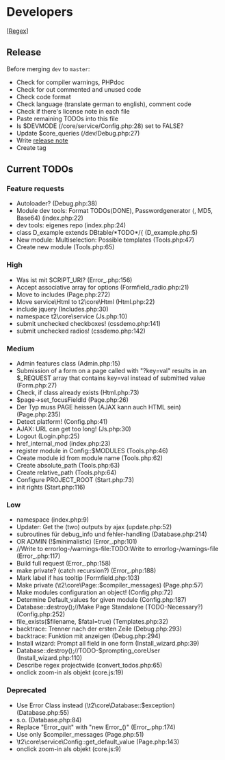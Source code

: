 Developers
==========

[[Regex](https://github.com/experder/T2/blob/master/help/dev_regex.md)]

Release
-------
Before merging `dev` to `master`:
* Check for compiler warnings, PHPdoc
* Check for out commented and unused code
* Check code format
* Check language (translate german to english), comment code
* Check if there's license note in each file
* Paste remaining TODOs into this file
* Is $DEVMODE (/core/service/Config.php:28) set to FALSE?
* Update $core_queries (/dev/Debug.php:27)
* Write [release note](../release_notes.md)
* Create tag

Current TODOs
-------------
### Feature requests
* Autoloader? \(Debug\.php:38\)
* Module dev tools: Format TODOs\(DONE\), Passwordgenerator \(, MD5, Base64\) \(index\.php:22\)
* dev tools: eigenes repo \(index\.php:24\)
* class D\_example extends DBtable/\*TODO\*/\{ \(D\_example\.php:5\)
* New module: Multiselection: Possible templates \(Tools\.php:47\)
* Create new module \(Tools\.php:65\)

### High
* Was ist mit SCRIPT\_URI? \(Error\_\.php:156\)
* Accept associative array for options \(Formfield\_radio\.php:21\)
* Move to includes \(Page\.php:272\)
* Move service\\Html to t2\\core\\Html \(Html\.php:22\)
* include jquery \(Includes\.php:30\)
* namespace t2\\core\\service \(Js\.php:10\)
* submit unchecked checkboxes\! \(cssdemo\.php:141\)
* submit unchecked radios\! \(cssdemo\.php:142\)

### Medium
* Admin features class \(Admin\.php:15\)
* Submission of a form on a page called with "?key=val" results in an $\_REQUEST array that contains key=val instead of submitted value \(Form\.php:27\)
* Check, if class already exists \(Html\.php:73\)
* $page\->set\_focusFieldId \(Page\.php:26\)
* Der Typ muss PAGE heissen \(AJAX kann auch HTML sein\) \(Page\.php:235\)
* Detect platform\! \(Config\.php:41\)
* AJAX: URL can get too long\! \(Js\.php:30\)
* Logout \(Login\.php:25\)
* href\_internal\_mod \(index\.php:23\)
* register module in Config::$MODULES \(Tools\.php:46\)
* Create module id from module name \(Tools\.php:62\)
* Create absolute\_path \(Tools\.php:63\)
* Create relative\_path \(Tools\.php:64\)
* Configure PROJECT\_ROOT \(Start\.php:73\)
* init rights \(Start\.php:116\)

### Low
* namespace \(index\.php:9\)
* Updater: Get the \(two\) outputs by ajax \(update\.php:52\)
* subroutines für debug\_info und fehler\-handling \(Database\.php:214\)
* OR ADMIN \(\!$minimalistic\) \(Error\_\.php:101\)
* //Write to errorlog\-/warnings\-file:TODO:Write to errorlog\-/warnings\-file \(Error\_\.php:117\)
* Build full request \(Error\_\.php:158\)
* make private? \(catch recursion?\) \(Error\_\.php:188\)
* Mark label if has tooltip \(Formfield\.php:103\)
* Make private \(\\t2\\core\\Page::$compiler\_messages\) \(Page\.php:57\)
* Make modules configuration an object\! \(Config\.php:72\)
* Determine Default\_values for given module \(Config\.php:187\)
* Database::destroy\(\);//Make Page Standalone \(TODO\-Necessary?\) \(Config\.php:252\)
* file\_exists\($filename, $fatal=true\) \(Templates\.php:32\)
* backtrace: Trenner nach der ersten Zeile \(Debug\.php:293\)
* backtrace: Funktion mit anzeigen \(Debug\.php:294\)
* Install wizard: Prompt all field in one form \(Install\_wizard\.php:39\)
* Database::destroy\(\);//TODO\-$prompting\_coreUser \(Install\_wizard\.php:110\)
* Describe regex projectwide \(convert\_todos\.php:65\)
* onclick zoom\-in als objekt \(core\.js:19\)

### Deprecated
* Use Error Class instead \(\\t2\\core\\Database::$exception\) \(Database\.php:55\)
* s\.o\. \(Database\.php:84\)
* Replace "Error\_quit" with "new Error\_\(\)" \(Error\_\.php:174\)
* Use only $compiler\_messages \(Page\.php:51\)
* \\t2\\core\\service\\Config::get\_default\_value \(Page\.php:143\)
* onclick zoom\-in als objekt \(core\.js:9\)
